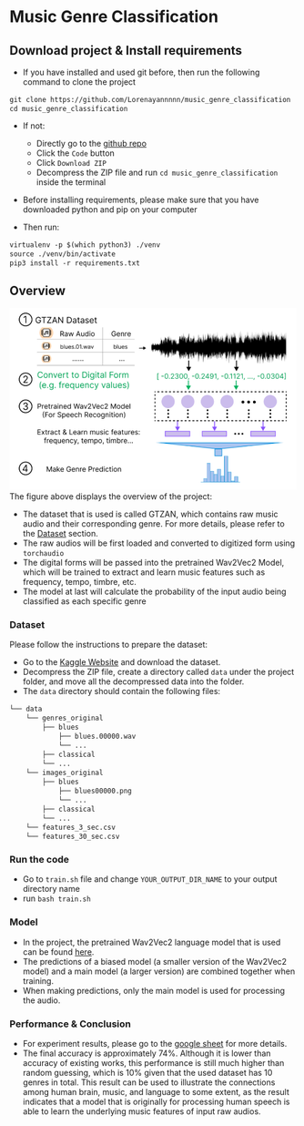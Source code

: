 # Music Genre Classification

## Download project & Install requirements
- If you have installed and used git before, then run the following command to clone the project
```
git clone https://github.com/Lorenayannnnn/music_genre_classification
cd music_genre_classification
```
- If not:
  - Directly go to the [github repo](https://github.com/Lorenayannnnn/music_genre_classification)
  - Click the ```Code``` button
  - Click ```Download ZIP```
  - Decompress the ZIP file and run ```cd music_genre_classification``` inside the terminal

- Before installing requirements, please make sure that you have downloaded python and pip on your computer
- Then run:
```
virtualenv -p $(which python3) ./venv
source ./venv/bin/activate
pip3 install -r requirements.txt
```

## Overview
![](images/project_overview.png)
The figure above displays the overview of the project:
- The dataset that is used is called GTZAN, which contains raw music audio and their corresponding genre. For more details, please refer to the [Dataset](#Dataset) section.
- The raw audios will be first loaded and converted to digitized form using ```torchaudio```
- The digital forms will be passed into the pretrained Wav2Vec2 Model, which will be trained to extract and learn music features such as frequency, tempo, timbre, etc.
- The model at last will calculate the probability of the input audio being classified as each specific genre


### Dataset
Please follow the instructions to prepare the dataset:
- Go to the [Kaggle Website](https://www.kaggle.com/datasets/andradaolteanu/gtzan-dataset-music-genre-classification) and download the dataset.
- Decompress the ZIP file, create a directory called ```data``` under the project folder, and move all the decompressed data into the folder.
- The ```data``` directory should contain the following files:
```
└── data 
    └── genres_original
        ├── blues
            ├── blues.00000.wav
            └── ...
        ├── classical
        └── ...
    └── images_original
        ├── blues
            ├── blues00000.png
            └── ...
        ├── classical
        └── ...
    └── features_3_sec.csv
    └── features_30_sec.csv
```

### Run the code
- Go to ```train.sh``` file and change ```YOUR_OUTPUT_DIR_NAME``` to your output directory name 
- run ```bash train.sh```


### Model
- In the project, the pretrained Wav2Vec2 language model that is used can be found [here](https://huggingface.co/facebook/wav2vec2-large-960h-lv60-self).
- The predictions of a biased model (a smaller version of the Wav2Vec2 model) and a main model (a larger version) are combined together when training. 
- When making predictions, only the main model is used for processing the audio.


### Performance & Conclusion
- For experiment results, please go to the [google sheet](https://docs.google.com/spreadsheets/d/1qA18J-7PjgydmwdFhpavdlmgKMQObeT50xbEw9NHqRw/edit?usp=sharing) for more details.
- The final accuracy is approximately 74%. Although it is lower than accuracy of existing works, this performance is still much higher than random guessing, which is 10% given that the used dataset has 10 genres in total. This result can be used to illustrate the connections among human brain, music, and language to some extent, as the result indicates that a model that is originally for processing human speech is able to learn the underlying music features of input raw audios. 

